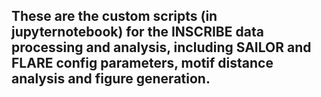 ## These are the custom scripts (in jupyternotebook) for the INSCRIBE data processing and analysis, including SAILOR and FLARE config parameters, motif distance analysis and figure generation. 
